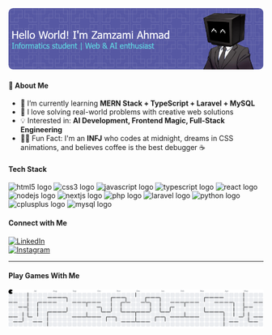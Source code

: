 ![Zamzami Ahmad](zamzamiahmad.png)

#### 🧠 About Me

* 🌱 I’m currently learning **MERN Stack + TypeScript + Laravel + MySQL**
* 🧩 I love solving real-world problems with creative web solutions
* 💡 Interested in: **AI Development, Frontend Magic, Full-Stack Engineering**
* 🧘‍♂️ Fun Fact: I'm an **INFJ** who codes at midnight, dreams in CSS animations, and believes coffee is the best debugger ☕

#### Tech Stack

<div align="left">
  <img src="https://cdn.jsdelivr.net/gh/devicons/devicon/icons/html5/html5-original.svg" height="40" alt="html5 logo"  />
  <img src="https://cdn.jsdelivr.net/gh/devicons/devicon/icons/css3/css3-original.svg" height="40" alt="css3 logo"  />
  <img src="https://cdn.jsdelivr.net/gh/devicons/devicon/icons/javascript/javascript-original.svg" height="40" alt="javascript logo"  />
  <img src="https://cdn.jsdelivr.net/gh/devicons/devicon/icons/typescript/typescript-original.svg" height="40" alt="typescript logo"  />
  <img src="https://cdn.jsdelivr.net/gh/devicons/devicon/icons/react/react-original.svg" height="40" alt="react logo"  />
  <img src="https://cdn.jsdelivr.net/gh/devicons/devicon/icons/nodejs/nodejs-original.svg" height="40" alt="nodejs logo"  />
  <img src="https://cdn.jsdelivr.net/gh/devicons/devicon/icons/nextjs/nextjs-original.svg" height="40" alt="nextjs logo"  />
  <img src="https://cdn.jsdelivr.net/gh/devicons/devicon/icons/php/php-original.svg" height="40" alt="php logo"  />
  <img src="https://cdn.jsdelivr.net/gh/devicons/devicon/icons/laravel/laravel-original.svg" height="40" alt="laravel logo"  />
  <img src="https://cdn.jsdelivr.net/gh/devicons/devicon/icons/python/python-original.svg" height="40" alt="python logo"  />
  <img src="https://cdn.jsdelivr.net/gh/devicons/devicon/icons/cplusplus/cplusplus-original.svg" height="40" alt="cplusplus logo"  />
  <img src="https://cdn.jsdelivr.net/gh/devicons/devicon/icons/mysql/mysql-original.svg" height="40" alt="mysql logo"  />
</div>

#### Connect with Me

[![LinkedIn](https://img.shields.io/badge/LinkedIn-0A66C2?style=for-the-badge&logo=linkedin&logoColor=white)](https://www.linkedin.com/in/your-profile)  
[![Instagram](https://img.shields.io/badge/Instagram-E4405F?style=for-the-badge&logo=instagram&logoColor=white)](https://www.instagram.com/miiz4mmi)

---

#### Play Games With Me

<picture>
  <source media="(prefers-color-scheme: dark)" srcset="https://raw.githubusercontent.com/ZetSphere/ZetSphere/output/pacman-contribution-graph-dark.svg">
  <source media="(prefers-color-scheme: light)" srcset="https://raw.githubusercontent.com/ZetSphere/ZetSphere/output/pacman-contribution-graph.svg">
  <img alt="pacman contribution graph" src="https://raw.githubusercontent.com/ZetSphere/ZetSphere/output/pacman-contribution-graph.svg">
</picture>

